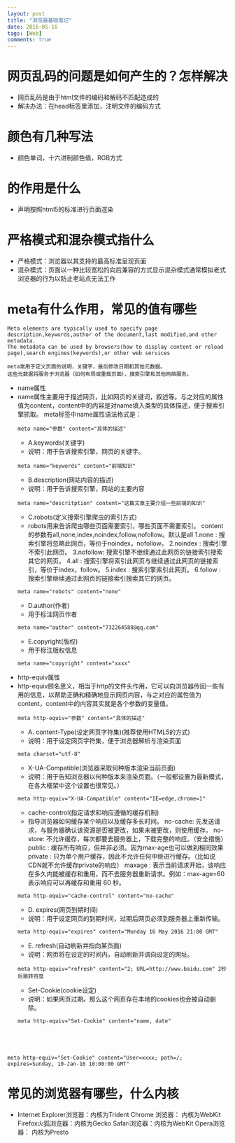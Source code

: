```yaml
---
layout: post
title: "浏览器基础笔记"
date: 2016-05-16
tags: [Web]
comments: true
---
```

# 网页乱码的问题是如何产生的？怎样解决
* 网页乱码是由于html文件的编码和解码不匹配造成的
* 解决办法：在head标签里添加<meta charset="编码方式">，注明文件的编码方式
# 颜色有几种写法
* 颜色单词，十六进制颜色值，RGB方式
# <!doctype html>的作用是什么
* 声明按照html5的标准进行页面渲染
# 严格模式和混杂模式指什么
* 严格模式：浏览器以其支持的最高标准呈现页面
* 混杂模式：页面以一种比较宽松的向后兼容的方式显示混杂模式通常模拟老式浏览器的行为以防止老站点无法工作
# meta有什么作用，常见的值有哪些
<pre><code>Meta elements are typically used to specify page description,keywords,author of the document,last modified,and other metadata.
The metadata can be used by browsers(how to display content or reload page),search engines(keywords),or other web services</code></pre>
<pre><code>meta常用于定义页面的说明，关键字，最后修改日期和其他元数据。
这些元数据将服务于浏览器（如何布局或重载页面），搜索引擎和其他网络服务。</code></pre>
* name属性
* name属性主要用于描述网页，比如网页的关键词，叙述等。与之对应的属性值为content，content中的内容是对name填入类型的具体描述，便于搜索引擎抓取。
meta标签中name属性语法格式是：
    <pre><code>meta name="参数" content="具体的描述"</code></pre>
    * A.keywords(关键字)
    * 说明：用于告诉搜索引擎，网页的关键字。
    <pre><code>meta name="keywords" content="前端知识"</code></pre>
    * B.description(网站内容的描述)
    * 说明：用于告诉搜索引擎，网站的主要内容
    <pre><code>meta name="descritption" content="这篇文章主要介绍一些前端的知识"</code></pre>
    * C.robots(定义搜索引擎爬虫的索引方式)
    * robots用来告诉爬虫哪些页面需要索引，哪些页面不需要索引。
content的参数有all,none,index,noindex,follow,nofollow。默认是all
1.none : 搜索引擎将忽略此网页，等价于noindex，nofollow。
2.noindex : 搜索引擎不索引此网页。
3.nofollow: 搜索引擎不继续通过此网页的链接索引搜索其它的网页。
4.all : 搜索引擎将索引此网页与继续通过此网页的链接索引，等价于index，follow。
5.index : 搜索引擎索引此网页。
6.follow : 搜索引擎继续通过此网页的链接索引搜索其它的网页。
    <pre><code>meta name="robots" content="none"</code></pre>
    * D.author(作者)
    * 用于标注网页作者
    <pre><code>meta name="author" content="732264588@qq.com"</code></pre>
    * E.copyright(版权)
    * 用于标注版权信息
    <pre><code>meta name="copyright" content="xxxx"</code></pre>
* http-equiv属性
* http-equiv顾名思义，相当于http的文件头作用，它可以向浏览器传回一些有用的信息，以帮助正确和精确地显示网页内容，与之对应的属性值为content，content中的内容其实就是各个参数的变量值。
    <pre><code>meta http-equiv="参数" content="具体的描述"</code></pre>
    * A. content-Type(设定网页字符集)(推荐使用HTML5的方式)
    * 说明：用于设定网页字符集，便于浏览器解析与渲染页面
    <pre><code>meta charset="utf-8"</code></pre>
    * X-UA-Compatible(浏览器采取何种版本渲染当前页面)
    * 说明：用于告知浏览器以何种版本来渲染页面。（一般都设置为最新模式，在各大框架中这个设置也很常见。）
    <pre><code>meta http-equiv="X-UA-Compatible" content="IE=edge,chrome=1"</code></pre>
    * cache-control(指定请求和响应遵循的缓存机制)
    * 指导浏览器如何缓存某个响应以及缓存多长时间。
no-cache: 先发送请求，与服务器确认该资源是否被更改，如果未被更改，则使用缓存。
no-store: 不允许缓存，每次都要去服务器上，下载完整的响应。（安全措施）
public : 缓存所有响应，但并非必须。因为max-age也可以做到相同效果
private : 只为单个用户缓存，因此不允许任何中继进行缓存。（比如说CDN就不允许缓存private的响应）
maxage : 表示当前请求开始，该响应在多久内能被缓存和重用，而不去服务器重新请求。例如：max-age=60表示响应可以再缓存和重用 60 秒。
    <pre><code>meta http-equiv="cache-control" content="no-cache"</code></pre>
    * D. expires(网页到期时间)
    * 说明：用于设定网页的到期时间，过期后网页必须到服务器上重新传输。
    <pre><code>meta http-equiv="expires" content="Monday 16 May 2016 21:00 GMT"</code></pre>
    * E. refresh(自动刷新并指向某页面)
    * 说明：网页将在设定的时间内，自动刷新并调向设定的网址。
    <pre><code>meta http-equiv="refresh" content="2; URL=http://www.baidu.com" 2秒后跳转百度</code></pre>
    * Set-Cookie(cookie设定)
    * 说明：如果网页过期。那么这个网页存在本地的cookies也会被自动删除。
    <pre><code>meta http-equiv="Set-Cookie" content="name, date"
meta http-equiv="Set-Cookie" content="User=xxxx; path=/; expires=Sunday, 10-Jan-16 10:00:00 GMT"</code></pre>
# 常见的浏览器有哪些，什么内核
* Internet Explorer浏览器：内核为Trident
Chrome 浏览器： 内核为WebKit
Firefox火狐浏览器：内核为Gecko
Safari浏览器：内核为WebKit
Opera浏览器： 内核为Presto

